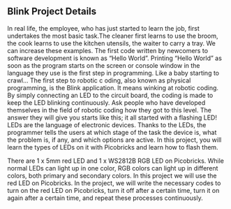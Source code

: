 ## Blink Project Details
In real life, the employee, who has just started to learn the job, first undertakes the most basic task.The cleaner first learns to use the broom, the cook learns to use the kitchen utensils, the waiter to carry a tray. We can increase these examples. The first code written by newcomers to software development is known as “Hello World”. Printing “Hello World” as soon as the program starts on the screen or console window in the language they use is the first step in programming. Like a baby starting to crawl… The first step to robotic c oding, also known as physical programming, is the Blink application. It means winking at robotic coding. By simply connecting an LED to the circuit board, the coding is made to keep the LED blinking continuously. Ask people who have developed themselves in the field of robotic coding how they got to this level. The answer they will give you starts like this; it all started with a flashing LED! LEDs are the language of electronic devices. Thanks to the LEDs, the programmer tells the users at which stage of the task the device is, what the problem is, if any, and which options are active. In this project, you will learn the types of LEDs on it with Picobricks and learn how to flash them. 
  
  There are 1 x 5mm red LED and 1 x WS2812B RGB LED on Picobricks. While normal LEDs can light up in one color, RGB colors can light up in different colors, both primary and secondary colors. In this project we will use the red LED on Picobricks. In the project, we will write the necessary codes to turn on the red LED on Picobricks, turn it off after a certain time, turn it on again after a certain time, and repeat these processes continuously.
